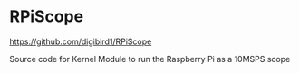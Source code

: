 RPiScope
========

https://github.com/digibird1/RPiScope


Source code for Kernel Module to run the Raspberry Pi as a 10MSPS scope

